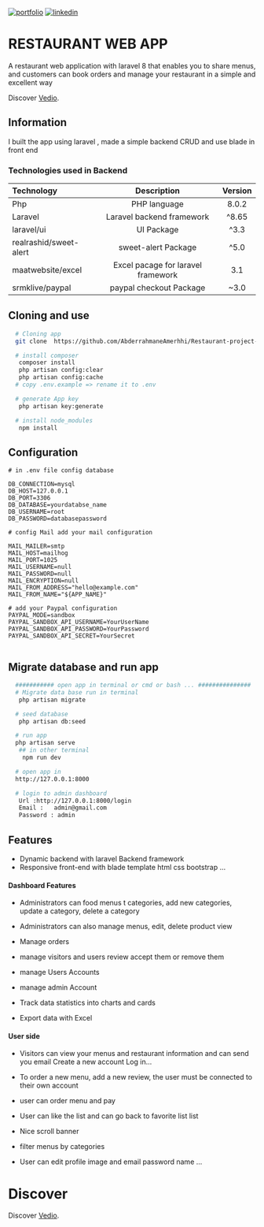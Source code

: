 [![portfolio](https://img.shields.io/badge/my_portfolio-000?style=for-the-badge&logo=ko-fi&logoColor=white)](https://main--abderrahmaneamerrhiportfoliov2.netlify.app/)
[![linkedin](https://img.shields.io/badge/linkedin-0A66C2?style=for-the-badge&logo=linkedin&logoColor=white)](https://www.linkedin.com/in/abderrahmane-amerrhi-807b40201/)

# RESTAURANT WEB APP

A restaurant web application with laravel 8 that enables you to share menus, and customers can book orders and manage your restaurant in a simple and excellent way

Discover [Vedio](https://abderrahmaneamerrhi.com/assets/vedresto_withMusic-3035c394.mp4).

## Information

I built the app using laravel , made a simple backend CRUD and use blade in front end

### Technologies used in Backend

| Technology             |            Description             | Version |
| :--------------------- | :--------------------------------: | :-----: |
| Php                    |            PHP language            |  8.0.2  |
| Laravel                |     Laravel backend framework      |  ^8.65  |
| laravel/ui             |             UI Package             |  ^3.3   |
| realrashid/sweet-alert |        sweet-alert Package         |  ^5.0   |
| maatwebsite/excel      | Excel pacage for laravel framework |   3.1   |
| srmklive/paypal        |      paypal checkout Package       |  ~3.0   |

## Cloning and use

```bash or terminal
  # Cloning app
  git clone  https://github.com/AbderrahmaneAmerhhi/Restaurant-project-with-Laravel8

  # install composer
   composer install
   php artisan config:clear
   php artisan config:cache
  # copy .env.example => rename it to .env

  # generate App key
   php artisan key:generate

  # install node_modules
   npm install

```

## Configuration

```env
# in .env file config database

DB_CONNECTION=mysql
DB_HOST=127.0.0.1
DB_PORT=3306
DB_DATABASE=yourdatabse_name
DB_USERNAME=root
DB_PASSWORD=databasepassword

# config Mail add your mail configuration

MAIL_MAILER=smtp
MAIL_HOST=mailhog
MAIL_PORT=1025
MAIL_USERNAME=null
MAIL_PASSWORD=null
MAIL_ENCRYPTION=null
MAIL_FROM_ADDRESS="hello@example.com"
MAIL_FROM_NAME="${APP_NAME}"

# add your Paypal configuration
PAYPAL_MODE=sandbox
PAYPAL_SANDBOX_API_USERNAME=YourUserName
PAYPAL_SANDBOX_API_PASSWORD=YourPassword
PAYPAL_SANDBOX_API_SECRET=YourSecret


```

## Migrate database and run app

```bash or terminal
  ########### open app in terminal or cmd or bash ... ###############
  # Migrate data base run in terminal
   php artisan migrate

  # seed database
   php artisan db:seed

  # run app
  php artisan serve
   ## in other terminal
    npm run dev

  # open app in
  http://127.0.0.1:8000

  # login to admin dashboard
   Url :http://127.0.0.1:8000/login
   Email :   admin@gmail.com
   Password : admin


```

## Features

-   Dynamic backend with laravel Backend framework
-   Responsive front-end with blade template html css bootstrap ...

#### Dashboard Features

-   Administrators can food menus t categories, add new categories, update a category, delete a category

-   Administrators can also manage menus, edit, delete product view

-   Manage orders

-   manage visitors and users review accept them or remove them
-   manage Users Accounts
-   manage admin Account
-   Track data statistics into charts and cards
-   Export data with Excel

#### User side

-   Visitors can view your menus and restaurant information and can send you email Create a new account Log in...

-   To order a new menu, add a new review, the user must be connected to their own account
-   user can order menu and pay
-   User can like the list and can go back to favorite list list

-   Nice scroll banner

-   filter menus by categories

-   User can edit profile image and email password name ...

# Discover

Discover [Vedio](https://abderrahmaneamerrhi.com/assets/vedresto_withMusic-3035c394.mp4).
